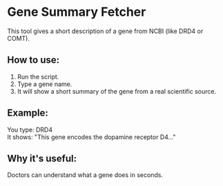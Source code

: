 # Gene Summary Fetcher

This tool gives a short description of a gene from NCBI (like DRD4 or COMT).

## How to use:
1. Run the script.
2. Type a gene name.
3. It will show a short summary of the gene from a real scientific source.

## Example:
You type: DRD4  
It shows: "This gene encodes the dopamine receptor D4..."

## Why it's useful:
Doctors can understand what a gene does in seconds.
